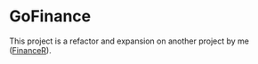 # GoFinance
This project is a refactor and expansion on another project by me ([FinanceR](https://github.com/August-Brandt/FinanceR)).